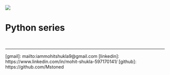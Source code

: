 [![](https://img.shields.io/badge/Author-Mohitshukla-green.svg)](https://github.com/Mstoned )<br>

# Python series 
                  

<br />
<hr />
[gmail]: mailto:iammohitshukla9@gmail.com
[linkedin]: https://www.linkedin.com/in/mohit-shukla-597170141/
[github]: https://github.com/Mstoned 
